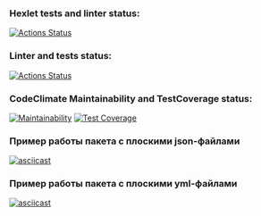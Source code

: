 ### Hexlet tests and linter status:
[![Actions Status](https://github.com/Fiklik/python-project-50/workflows/hexlet-check/badge.svg)](https://github.com/Fiklik/python-project-50/actions)

### Linter and tests status:
[![Actions Status](https://github.com/Fiklik/python-project-50/actions/workflows/linter-and-test-check.yml/badge.svg)](https://github.com/Fiklik/python-project-50/actions)

### CodeClimate Maintainability and TestCoverage status:
[![Maintainability](https://api.codeclimate.com/v1/badges/f041e11c244da26f3187/maintainability)](https://codeclimate.com/github/Fiklik/python-project-50/maintainability) [![Test Coverage](https://api.codeclimate.com/v1/badges/f041e11c244da26f3187/test_coverage)](https://codeclimate.com/github/Fiklik/python-project-50/test_coverage)

### Пример работы пакета с плоскими json-файлами
[![asciicast](https://asciinema.org/a/wb3mXYNPs33w2jLTEfviAXMp8.svg)](https://asciinema.org/a/wb3mXYNPs33w2jLTEfviAXMp8)

### Пример работы пакета с плоскими yml-файлами
[![asciicast](https://asciinema.org/a/o3eG3UF3LinE55E24qTXaX0Vy.svg)](https://asciinema.org/a/o3eG3UF3LinE55E24qTXaX0Vy)
